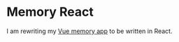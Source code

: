 # Memory React

I am rewriting my [Vue memory app](https://github.com/joshclyde/memory) to be written in React.

